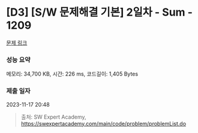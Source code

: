 # [D3] [S/W 문제해결 기본] 2일차 - Sum - 1209 

[문제 링크](https://swexpertacademy.com/main/code/problem/problemDetail.do?contestProbId=AV13_BWKACUCFAYh) 

### 성능 요약

메모리: 34,700 KB, 시간: 226 ms, 코드길이: 1,405 Bytes

### 제출 일자

2023-11-17 20:48



> 출처: SW Expert Academy, https://swexpertacademy.com/main/code/problem/problemList.do